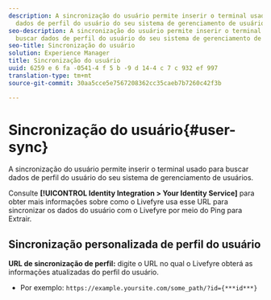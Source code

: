 ```yaml
---
description: A sincronização do usuário permite inserir o terminal usado para buscar
  dados de perfil do usuário do seu sistema de gerenciamento de usuários.
seo-description: A sincronização do usuário permite inserir o terminal usado para
  buscar dados de perfil do usuário do seu sistema de gerenciamento de usuários.
seo-title: Sincronização do usuário
solution: Experience Manager
title: Sincronização do usuário
uuid: 6259 e 6 fa -0541-4 f 5 b -9 d 14-4 c 7 c 932 ef 997
translation-type: tm+mt
source-git-commit: 30aa5cce5e7567208362cc35caeb7b7260c42f3b

---
```



# Sincronização do usuário{#user-sync}

A sincronização do usuário permite inserir o terminal usado para buscar dados de perfil do usuário do seu sistema de gerenciamento de usuários.

Consulte **[!UICONTROL Identity Integration > Your Identity Service]** para obter mais informações sobre como o Livefyre usa esse URL para sincronizar os dados do usuário com o Livefyre por meio do Ping para Extrair.

## Sincronização personalizada de perfil do usuário

**URL de sincronização de perfil:** digite o URL no qual o Livefyre obterá as informações atualizadas do perfil do usuário.
* Por exemplo: `https://example.yoursite.com/some_path/?id={***id***}`

